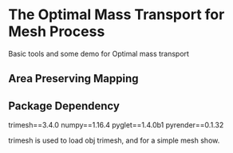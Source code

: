 # The Optimal Mass Transport for Mesh Process
Basic tools  and some demo for Optimal mass transport

## Area Preserving Mapping




## Package Dependency
trimesh==3.4.0
numpy==1.16.4
pyglet==1.4.0b1
pyrender==0.1.32

trimesh is used to load obj trimesh, and for a simple mesh show.

